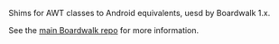 Shims for AWT classes to Android equivalents, uesd by Boardwalk 1.x.

See the [main Boardwalk repo](https://github.com/zhuowei/Boardwalk) for more information.
